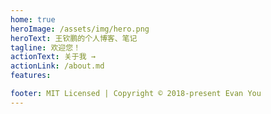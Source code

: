 ```yaml
---
home: true
heroImage: /assets/img/hero.png
heroText: 王钦鹏的个人博客、笔记
tagline: 欢迎您！
actionText: 关于我 →
actionLink: /about.md
features:

footer: MIT Licensed | Copyright © 2018-present Evan You
---
```


